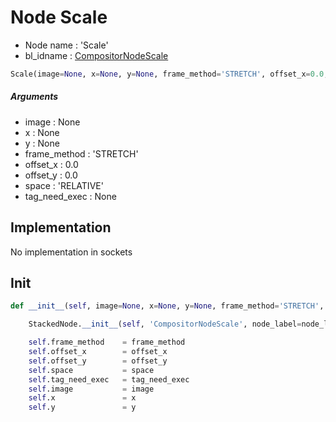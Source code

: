 # Node Scale

- Node name : 'Scale'
- bl_idname : [CompositorNodeScale](https://docs.blender.org/api/current/bpy.types.CompositorNodeScale.html)


``` python
Scale(image=None, x=None, y=None, frame_method='STRETCH', offset_x=0.0, offset_y=0.0, space='RELATIVE', tag_need_exec=None, node_label=None, node_color=None)
```
##### Arguments

- image : None
- x : None
- y : None
- frame_method : 'STRETCH'
- offset_x : 0.0
- offset_y : 0.0
- space : 'RELATIVE'
- tag_need_exec : None

## Implementation

No implementation in sockets

## Init

``` python
def __init__(self, image=None, x=None, y=None, frame_method='STRETCH', offset_x=0.0, offset_y=0.0, space='RELATIVE', tag_need_exec=None, node_label=None, node_color=None):

    StackedNode.__init__(self, 'CompositorNodeScale', node_label=node_label, node_color=node_color)

    self.frame_method    = frame_method
    self.offset_x        = offset_x
    self.offset_y        = offset_y
    self.space           = space
    self.tag_need_exec   = tag_need_exec
    self.image           = image
    self.x               = x
    self.y               = y
```
